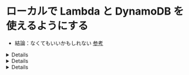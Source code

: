 # ローカルで Lambda と DynamoDB を使えるようにする

- 結論：なくてもいいかもしれない
  [参考](https://qiita.com/nahiro_tus/items/b6d0ae6a554a877851da)

<details><subject>ローカルDynamoDB</subject>

## Java ランタイム環境 (JRE) バージョン 17.x 以降をインストール

## DynamoDB ローカルのダウンロード

[DynamoDB ローカルダウンロード](https://docs.aws.amazon.com/ja_jp/amazondynamodb/latest/developerguide/DynamoDBLocal.DownloadingAndRunning.html)

- 5 番まで実行し疎通確認できたら一旦 ctrl C で抜けて OK

</details>

<details><subject>serverlessの利用</subject>

## サンプルのダウンロード

[clone して利用する](https://github.com/Nalagami/serverless-dynamodb-local-sample)

## プラグインインストール

```sh
serverless plugin install -n serverless-dynamodb
serverless plugin install -n serverless-python-requirements
serverless plugin install -n serverless-offline
```

- ここまでは多分うまくいく

- ローカルの DynamoDB のテーブル情報取得

```sh
aws dynamodb list-tables --endpoint-url http://localhost:8000
```

- aws コマンド使えるようにしておく必要あり
- ちなみにその中の情報みたい場合はこれ

```sh
aws dynamodb scan --table-name Movies-dev --endpoint-url http://localhost:8000
```

- これ以降をやる前に clone したフォルダの serverless.environment に環境情報追記

```yaml
DYNAMODB_TABLE_NAME: Movies-dev
IS_OFFLINE: true
```

- こうなっていれば OK

```yaml
provider:
  name: aws
  stage: ${self:custom.stage}
  region: ap-northeast-1
  runtime: python3.10
  environment:
    TZ: Asia/Tokyo
    DYNAMODB_TABLE_NAME: Movies-dev
    IS_OFFLINE: true
```

```sh
serverless dynamodb install

python -m venv .venv #ここではなにもおきない
source ./.venv/bin/activate
pip install -r requirements.txt

serverless offline start
```

- プラグインインストールはトータル 2 時間くらいかかるかも
- pip install が動かない場合は python3 など適宜使えるものに変更する

## serverless offline start

- serverless offline start で実際に Lambda から DynamoDB へのアクセスが可能となる

```sh
curl "http://localhost:3000/dev/hello"
[{"UserEmail": {"S": "xxx@example.com"}, "UserID": {"S": "1"}, "UserName": {"S": "John"}}, {"UserEmail": {"S": ""}, "UserID": {"S": "2"}, "UserName": {"S": "Doe"}
```

## jq プラグインインストールすると json 見やすくなるのでおすすめ

```sh
sudo apt install jq
```

- 使い方

```sh
curl -s "http://localhost:3000/dev/hello" | jq .
```

## 使い方
- handlerの中のLambdaを修正して使う。もしくは新しいLambdaを追加する。
- 新しいLambdaを追加する場合はserverless.yamlに追記しエンドポイントを作成する

</details>

<details><subject>エラー集</subject>

## ポート被ってる問題

- 普段 8000 使ってると起動時にバッティングするのでチェックして Kill

```sh
lsof -i :8000
kill -9 <PID>
```

</details>

